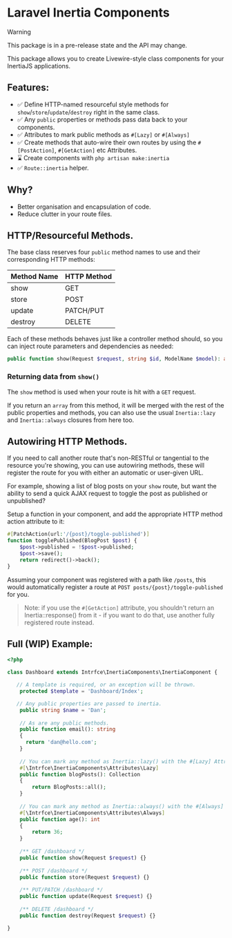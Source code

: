 # Laravel Inertia Components

> [!WARNING]  
> This package is in a pre-release state and the API may change.

This package allows you to create Livewire-style class components for your InertiaJS applications.

## Features:

- ✅ Define HTTP-named resourceful style methods for `show`/`store`/`update`/`destroy` right in the same class.
- ✅ Any `public` properties or methods pass data back to your components.
- ✅ Attributes to mark public methods as `#[Lazy]` or `#[Always]`
- ✅ Create methods that auto-wire their own routes by using the `#[PostAction]`, `#[GetAction]` etc Attributes.
- ⌛ Create components with `php artisan make:inertia`
- ✅ `Route::inertia` helper.

## Why?

- Better organisation and encapsulation of code.
- Reduce clutter in your route files.

## HTTP/Resourceful Methods.

The base class reserves four `public` method names to use and their corresponding HTTP methods:

| Method Name | HTTP Method |
|-------------|  -----      |
 | show        | GET         |
| store       | POST |
| update      | PATCH/PUT |
 | destroy | DELETE |

Each of these methods behaves just like a controller method should, so you can inject route parameters and dependencies as needed:

```php
public function show(Request $request, string $id, ModelName $model): array {}
```

### Returning data from `show()`

The `show` method is used when your route is hit with a `GET` request.

If you return an `array` from this method, it will be merged with the rest of the public properties and methods, you can also
use the usual `Inertia::lazy` and `Inertia::always` closures from here too.

## Autowiring HTTP Methods.

If you need to call another route that's non-RESTful or tangential to the resource you're showing, you can use autowiring
methods, these will register the route for you with either an automatic or user-given URL.

For example, showing a list of blog posts on your `show` route, but want the ability to send a quick AJAX request to toggle 
the post as published or unpublished? 

Setup a function in your component, and add the appropriate HTTP method action attribute to it:

```php
#[PatchAction(url:'/{post}/toggle-published')]
function togglePublished(BlogPost $post) {
    $post->published = !$post->published;
    $post->save();
    return redirect()->back();
}
```

Assuming your component was registered with a path like `/posts`, this would automatically register a route at
`POST posts/{post}/toggle-published` for you.

> Note: if you use the `#[GetAction]` attribute, you shouldn't return an Inertia::response() from it - if you want to do that, use another
> fully registered route instead.

## Full (WIP) Example:

```php
<?php

class Dashboard extends Intrfce\InertiaComponents\InertiaComponent {

   // A template is required, or an exception will be thrown.
    protected $template = 'Dashboard/Index';

   // Any public properties are passed to inertia.
    public string $name = 'Dan';
    
    // As are any public methods.
    public function email(): string 
    {
      return 'dan@hello.com';
    }
    
    // You can mark any method as Inertia::lazy() with the #[Lazy] Attribute:
    #[\Intrfce\InertiaComponents\Attributes\Lazy]
    public function blogPosts(): Collection
    {
        return BlogPosts::all();
    }
    
    // You can mark any method as Inertia::always() with the #[Always] Attribute:
    #[\Intrfce\InertiaComponents\Attributes\Always]
    public function age(): int
    {
        return 36;
    }
    
    /** GET /dashboard */
    public function show(Request $request) {}
    
    /** POST /dashboard */
    public function store(Request $request) {}
    
    /** PUT/PATCH /dashboard */
    public function update(Request $request) {}
    
    /** DELETE /dashboard */
    public function destroy(Request $request) {}

}
```
